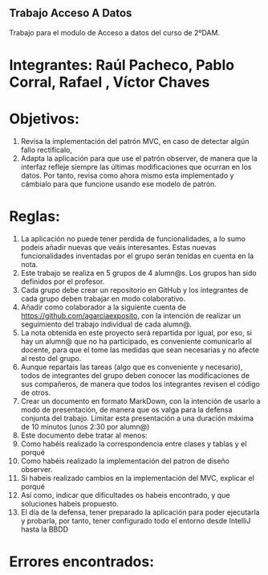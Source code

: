 ## Trabajo Acceso A Datos
Trabajo para el modulo de Acceso a datos del curso de 2ºDAM.
# Integrantes: Raúl Pacheco, Pablo Corral, Rafael , Víctor Chaves
# Objetivos: 
1. Revisa la implementación del patrón MVC, en caso de detectar algún fallo rectifícalo,
2. Adapta la aplicación para que use el patrón observer, de manera que la interfaz refleje siempre las últimas modificaciones que ocurran en los datos. Por tanto, revisa como ahora mismo esta implementado y cámbialo para que funcione usando ese modelo de patrón.

# Reglas: 
1. La aplicación no puede tener perdida de funcionalidades, a lo sumo podeis añadir nuevas que veáis interesantes. Estas nuevas funcionalidades inventadas por el grupo serán tenidas en cuenta en la nota.
2. Este trabajo se realiza en 5 grupos de 4 alumn@s. Los grupos han sido definidos por el profesor.
3. Cada grupo debe crear un repositorio en GitHub y los integrantes de cada grupo deben trabajar en modo colaborativo.
4. Añadir como colaborador a la siguiente cuenta de https://github.com/agarciaexposito, con la intención de realizar un seguimiento del trabajo individual de cada alumn@.
5. La nota obtenida en este proyecto será repartida por igual, por eso, si hay un alumn@ que no ha participado, es conveniente comunicarlo al docente, para que el tome las medidas que sean necesarias y no afecte al resto del grupo.
6. Aunque repartais las tareas (algo que es conveniente y necesario), todos de integrantes del grupo deben conocer las modificaciones de sus compañeros, de manera que todos los integrantes revisen el código de otros.
7. Crear un documento en formato MarkDown, con la intención de usarlo a modo de presentación, de manera que os valga para la defensa conjunta del trabajo. Limitar esta presentación a una duración máxima de 10 minutos (unos 2:30 por alumn@)
8. Este documento debe tratar al menos:
9. Como habéis realizado la correspondencia entre clases y tablas y el porqué
10. Como habéis realizado la implementación del patron de diseño observer.
11. Si habeis realizado cambios en la implementación del MVC, explicar el porqué
12. Así como, indicar que dificultades os habeis encontrado,  y que soluciones habeis propuesto.
13. El día de la defensa, tener preparado la aplicación para poder ejecutarla y probarla, por tanto, tener configurado todo el entorno desde IntelliJ hasta la BBDD

# Errores encontrados: 


